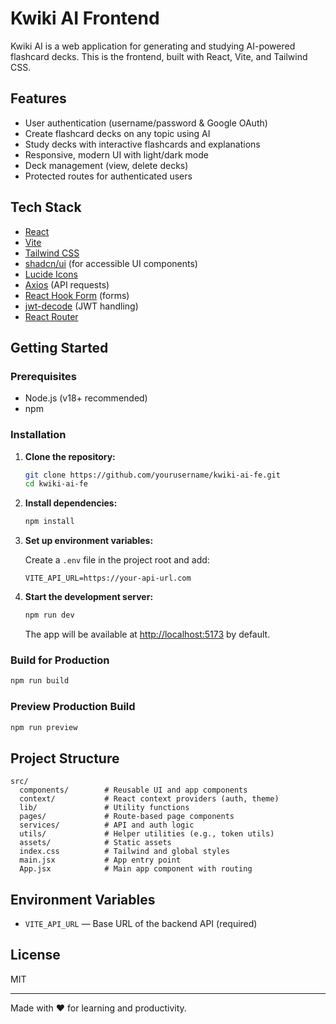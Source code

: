 # Kwiki AI Frontend

Kwiki AI is a web application for generating and studying AI-powered flashcard decks. This is the frontend, built with React, Vite, and Tailwind CSS.

## Features

- User authentication (username/password & Google OAuth)
- Create flashcard decks on any topic using AI
- Study decks with interactive flashcards and explanations
- Responsive, modern UI with light/dark mode
- Deck management (view, delete decks)
- Protected routes for authenticated users

## Tech Stack

- [React](https://react.dev/)
- [Vite](https://vitejs.dev/)
- [Tailwind CSS](https://tailwindcss.com/)
- [shadcn/ui](https://ui.shadcn.com/) (for accessible UI components)
- [Lucide Icons](https://lucide.dev/)
- [Axios](https://axios-http.com/) (API requests)
- [React Hook Form](https://react-hook-form.com/) (forms)
- [jwt-decode](https://github.com/auth0/jwt-decode) (JWT handling)
- [React Router](https://reactrouter.com/)

## Getting Started

### Prerequisites

- Node.js (v18+ recommended)
- npm

### Installation

1. **Clone the repository:**
   ```sh
   git clone https://github.com/yourusername/kwiki-ai-fe.git
   cd kwiki-ai-fe
   ```

2. **Install dependencies:**
   ```sh
   npm install
   ```

3. **Set up environment variables:**

   Create a `.env` file in the project root and add:
   ```
   VITE_API_URL=https://your-api-url.com
   ```

4. **Start the development server:**
   ```sh
   npm run dev
   ```

   The app will be available at [http://localhost:5173](http://localhost:5173) by default.

### Build for Production

```sh
npm run build
```

### Preview Production Build

```sh
npm run preview
```

## Project Structure

```
src/
  components/        # Reusable UI and app components
  context/           # React context providers (auth, theme)
  lib/               # Utility functions
  pages/             # Route-based page components
  services/          # API and auth logic
  utils/             # Helper utilities (e.g., token utils)
  assets/            # Static assets
  index.css          # Tailwind and global styles
  main.jsx           # App entry point
  App.jsx            # Main app component with routing
```

## Environment Variables

- `VITE_API_URL` — Base URL of the backend API (required)

## License

MIT

---

Made with ❤️ for learning and productivity.
